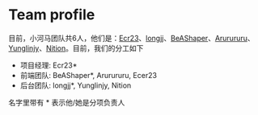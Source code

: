 # Team profile

目前，小河马团队共6人，他们是：[Ecr23]()、[longjj]()、[BeAShaper]()、[Arurururu]()、[Yunglinjy]()、[Nition]()。目前，我们的分工如下

- 项目经理: Ecr23*
- 前端团队: BeAShaper*, Arurururu, Ecer23
- 后台团队: longjj*, Yunglinjy, Nition

名字里带有 * 表示他/她是分项负责人
